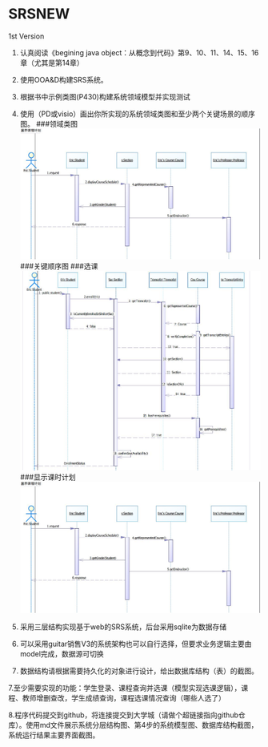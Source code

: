 # SRSNEW
1st Version
1. 认真阅读《begining java object：从概念到代码》第9、10、11、14、15、16章（尤其是第14章）

2. 使用OOA&D构建SRS系统。

3. 根据书中示例类图(P430)构建系统领域模型并实现测试

4. 使用（PD或visio）画出你所实现的系统领域类图和至少两个关键场景的顺序图。
###领域类图
![领域类图](https://raw.githubusercontent.com/Ericwst/SRSNEW/master/%E6%98%BE%E7%A4%BA%E8%AF%BE%E6%97%B6%E8%AE%A1%E5%88%92.jpg "title")
###关键顺序图
###选课
![选课](https://raw.githubusercontent.com/Ericwst/SRSNEW/master/%E9%80%89%E8%AF%BE.jpg "选课")
###显示课时计划
![显示课时计划](https://raw.githubusercontent.com/Ericwst/SRSNEW/master/%E6%98%BE%E7%A4%BA%E8%AF%BE%E6%97%B6%E8%AE%A1%E5%88%92.jpg "title")
5. 采用三层结构实现基于web的SRS系统，后台采用sqlite为数据存储

6. 可以采用guitar销售V3的系统架构也可以自行选择，但要求业务逻辑主要由model完成，数据源可切换

7. 数据结构请根据需要持久化的对象进行设计，给出数据库结构（表）的截图。

7.至少需要实现的功能：学生登录、课程查询并选课（模型实现选课逻辑），课程、教师增删查改，学生成绩查询，课程选课情况查询（哪些人选了）

8.程序代码提交到github，将连接提交到大学城（请做个超链接指向github仓库）。使用md文件展示系统分层结构图、第4步的系统模型图、数据库结构截图，系统运行结果主要界面截图。
